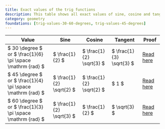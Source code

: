 ```yaml
---
title: Exact values of the trig functions
description: This table shows all exact values of sine, cosine and tangent.
category: geometry
foundations: [trig-values-30-60-degrees, trig-values-45-degrees]
---
```


| Value                                                      | Sine                     | Cosine                   | Tangent                  | Proof                                          |
| ---------------------------------------------------------- | ------------------------ | ------------------------ | ------------------------ | ---------------------------------------------- |
| $ 30 \degree $ or $ \frac{1}{6} \pi \space \mathrm {rad} $ | $ \frac{1}{2} $          | $ \frac{1}{2} \sqrt{3} $ | $ \frac{1}{3} \sqrt{3} $ | [Read here](/proofs/trig-values-30-60-degrees) |
| $ 45 \degree $ or $ \frac{1}{4} \pi \space \mathrm {rad} $ | $ \frac{1}{2} \sqrt{2} $ | $ \frac{1}{2} \sqrt{2} $ | $ 1 $                    | [Read here](/proofs/trig-values-45-degrees)    |
| $ 60 \degree $ or $ \frac{1}{3} \pi \space \mathrm {rad} $ | $ \frac{1}{2} \sqrt{3} $ | $ \frac{1}{2} $          | $ \sqrt{3} $             | [Read here](/proofs/trig-values-30-60-degrees) |
